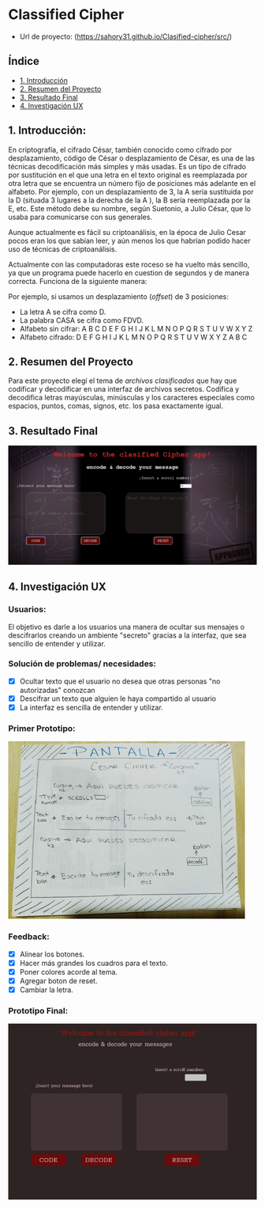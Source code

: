 
# Classified Cipher

* Url de proyecto: (https://sahory31.github.io/Clasified-cipher/src/)

## Índice

* [1. Introducción](#1-Introducción)
* [2. Resumen del Proyecto](#2-resumen-del-proyecto)
* [3. Resultado Final](#3-resultado-final)
* [4. Investigación UX](#4-investigacion-UX)



## 1. Introducción:

En criptografía, el cifrado César, también conocido como cifrado por desplazamiento, código de César o desplazamiento de César, es una de las técnicas decodificación más simples y más usadas. Es un tipo de cifrado por sustitución en el que una letra en el texto original es reemplazada por otra letra que se encuentra un número fijo de posiciones más adelante en el alfabeto. Por ejemplo, con un desplazamiento de 3, la A sería sustituida por la D (situada 3 lugares a la derecha de la A ), la B sería reemplazada por la E, etc. Este método debe su nombre, según Suetonio, a Julio César, que lo usaba para comunicarse con sus generales.

Aunque actualmente es fácil su criptoanálisis, en la época de Julio Cesar pocos eran los que sabían leer, y aún menos los que habrían podido hacer uso de técnicas de criptoanálisis.

Actualmente con las computadoras este roceso se ha vuelto más sencillo, ya que un programa puede hacerlo en cuestion de segundos y de manera correcta. Funciona de la siguiente manera:

Por ejemplo, si usamos un desplazamiento (_offset_) de 3 posiciones:

* La letra A se cifra como D.
* La palabra CASA se cifra como FDVD.
* Alfabeto sin cifrar: A B C D E F G H I J K L M N O P Q R S T U V W X Y Z
* Alfabeto cifrado: D E F G H I J K L M N O P Q R S T U V W X Y Z A B C


## 2. Resumen del Proyecto

Para este proyecto elegí el tema de _archivos clasificados_ que hay que codificar
y decodificar en una interfaz de archivos secretos. Codifica y decodifica letras mayúsculas,
minúsculas y los caracteres especiales como espacios, puntos, comas, signos, etc.
los pasa exactamente igual.

## 3. Resultado Final

![Pantalla final de proyecto](final_screen.jpg)

## 4. Investigación UX

### Usuarios:

 El objetivo es darle a los usuarios una manera de ocultar sus mensajes o descifrarlos creando un ambiente "secreto" gracias a la interfaz, que sea sencillo de entender y utilizar.

### Solución de problemas/ necesidades:

- [x] Ocultar texto que el usuario no desea que otras personas "no autorizadas" conozcan
- [x] Descifrar un texto que alguien le haya compartido al usuario
- [x] La interfaz es sencilla de entender y utilizar.

### Primer Prototipo:

![Primer prototipo](first_screen.jpg)
### Feedback:

 - [x] Alinear los botones.
- [x] Hacer más grandes los cuadros para el texto.
- [x] Poner colores acorde al tema.
- [x] Agregar boton de reset.
- [x] Cambiar la letra.

### Prototipo Final:

![Prototipo final](final_prototype.jpg)
